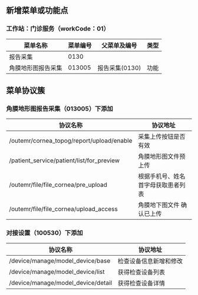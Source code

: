 ## 新增菜单或功能点

### 工作站：门诊服务（workCode：01）

| 菜单名称      | 菜单编号   | 父菜单及编号     | 类型 |
|-----------|--------|------------|----|
| 报告采集      | 0130   |            |    |
| 角膜地形图报告采集 | 013005 | 报告采集(0130) | 功能 |


## 菜单协议簇

### 角膜地形图报告采集（013005）下添加

| 协议名称                                           | 协议地址              |
|------------------------------------------------|-------------------|
| /outemr/cornea_topog/report/upload/enable | 采集上传按钮是否有效        |
| /patient_service/patient/list/for_preview | 角膜地形图文件预上传        |
| /outemr/file/file_cornea/pre_upload      | 根据手机号、姓名首字母获取患者列表 |
| /outemr/file/file_cornea/upload_access   | 角膜地下图文件 确认已上传     |

### 对接设置（100530）下添加

| 协议名称                                     | 协议地址        |
|------------------------------------------|-------------|
| /device/manage/model_device/base   | 检查设备信息新增和修改 |
| /device/manage/model_device/list  | 获得检查设备列表    |
| /device/manage/model_device/detail | 获得检查设备详情    |


